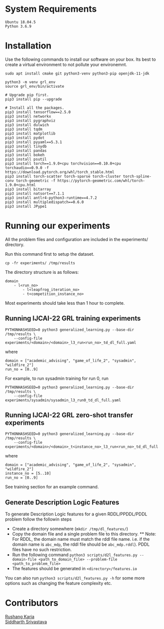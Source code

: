 System Requirements
====================
```
Ubuntu 18.04.5
Python 3.6.9
```

Installation
=============

Use the following commands to install our software on your box.
Its best to create a virtual environment to not pollute your environemnt.

```
sudo apt install cmake git python3-venv python3-pip openjdk-11-jdk

python3 -m venv grl_env
source grl_env/bin/activate

# Upgrade pip first.
pip3 install pip --upgrade

# Install all the packages.
pip3 install tensorflow==2.5.0
pip3 install networkx
pip3 install pygraphviz
pip3 install dulwich
pip3 install tqdm
pip3 install matplotlib
pip3 install pydot
pip3 install pyyaml==5.3.1
pip3 install tinydb
pip3 install pandas
pip3 install bokeh
pip3 install psutil
pip3 install torch==1.9.0+cpu torchvision==0.10.0+cpu torchaudio==0.9.0 -f https://download.pytorch.org/whl/torch_stable.html
pip3 install torch-scatter torch-sparse torch-cluster torch-spline-conv torch-geometric -f https://pytorch-geometric.com/whl/torch-1.9.0+cpu.html
pip3 install bitarray
pip3 install natsort==7.1.1
pip3 install antlr4-python3-runtime==4.7.2
pip3 install multipledispatch==0.6.0
pip3 install JPype1
```

Running our experiments
========================

All the problem files and configuration are included in the experiments/ directory.

Run this command first to setup the dataset.
```
cp -fr experiments/ /tmp/results
```
The directory structure is as follows:
```
domain
    - l<run_no>
        - l<leapfrog_iteration_no>
        - t<competition_instance_no>
```
Most experiments should take less than 1 hour to complete.

Running IJCAI-22 GRL training experiments
------------------------------------------
```
PYTHONHASHSEED=0 python3 generalized_learning.py --base-dir /tmp/results \
    --config-file experiments/<domain>/<domain>_l3_run<run_no>_td_dl_full.yaml
```
where
```
domain = ["academic_advising", "game_of_life_2", "sysadmin", "wildfire_2"]
run_no = [0..9]
```
For example, to run sysadmin training for run 0, run
```
PYTHONHASHSEED=0 python3 generalized_learning.py --base-dir /tmp/results \
    --config-file experiments/sysadmin/sysadmin_l3_run0_td_dl_full.yaml
```

Running IJCAI-22 GRL zero-shot transfer experiments
----------------------------------------------------
```
PYTHONHASHSEED=0 python3 generalized_learning.py --base-dir /tmp/results \
    --config-file experiments/<domain>/<domain>_t<instance_no>_l3_run<run_no>_td_dl_full.yaml
```
where
```
domain = ["academic_advising", "game_of_life_2", "sysadmin", "wildfire_2"]
instance_no = [5..10]
run_no = [0..9]
```
See training section for an example command.

Generate Description Logic Features
------------------------------------
To generate Description Logic features for a given RDDL/PPDDL/PDDL problem follow the followin steps
* Create a directory somewhere (`mkdir /tmp/dl_features/`)
* Copy the domain file and a single problem file to this directory.
** Note: For RDDL, the domain name must match the rddl file name. i.e. if the domain name is `abc_mdp`, the rddl file should be `abc_mdp.rddl`). PDDL files have no such restriction.
* Run the following command `python3 scripts/d2l_features.py --domain-file <path_to_domain_file> --problem-file <path_to_problem_file>`
* The features should be generated in `<directory>/features.io`

You can also run `python3 scripts/d2l_features.py -h` for some more options such as changing the feature complexity etc.

# Contributors
[Rushang Karia](https://rushangkaria.github.io) <br>
[Siddharth Srivastava](https://siddharthsrivastava.net)

